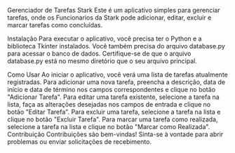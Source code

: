 Gerenciador de Tarefas Stark
Este é um aplicativo simples para gerenciar tarefas, onde os Funcionarios da Stark pode adicionar, editar, excluir e marcar tarefas como concluídas.

Instalação
Para executar o aplicativo, você precisa ter o Python e a biblioteca Tkinter instalados. Você também precisa do arquivo database.py para acessar o banco de dados. Certifique-se de que o arquivo database.py está no mesmo diretório que o seu arquivo principal.



Como Usar
Ao iniciar o aplicativo, você verá uma lista de tarefas atualmente registradas.
Para adicionar uma nova tarefa, preencha a descrição, data de início e data de término nos campos correspondentes e clique no botão "Adicionar Tarefa".
Para editar uma tarefa existente, selecione a tarefa na lista, faça as alterações desejadas nos campos de entrada e clique no botão "Editar Tarefa".
Para excluir uma tarefa, selecione a tarefa na lista e clique no botão "Excluir Tarefa".
Para marcar uma tarefa como realizada, selecione a tarefa na lista e clique no botão "Marcar como Realizada".
Contribuição
Contribuições são bem-vindas! Sinta-se à vontade para abrir problemas ou enviar solicitações de recebimento.

